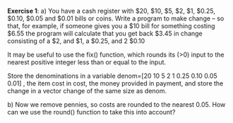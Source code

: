**Exercise 1**: a) You have a cash register with $20, $10, $5, $2, $1,
$0.25, $0.10, $0.05 and $0.01 bills or coins. Write a program to make
change – so that, for example, if someone gives you a $10 bill for
something costing $6.55 the program will calculate that you get back
$3.45 in change consisting of a $2, and $1, a $0.25, and 2 $0.10

It may be useful to use the fix() function, which rounds its (\>0) input
to the nearest positive integer less than or equal to the input.

Store the denominations in a variable denom=\[20 10 5 2 1 0.25 0.10 0.05
0.01\] , the item cost in cost, the money provided in payment, and store
the change in a vector change of the same size as denom.

b) Now we remove pennies, so costs are rounded to the nearest 0.05. How
can we use the round() function to take this into account?
